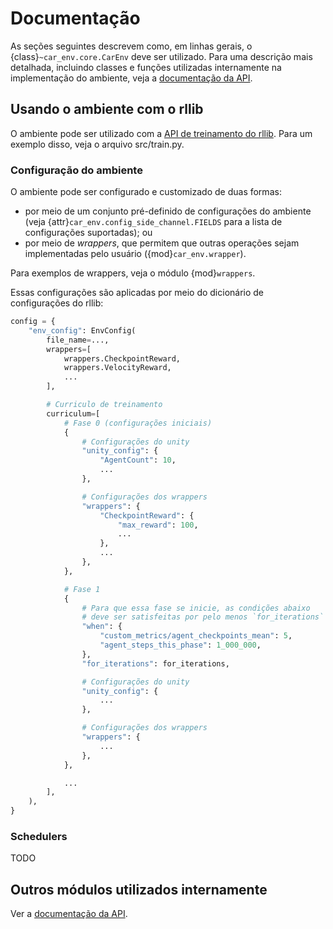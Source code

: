 # Documentação

As seções seguintes descrevem como, em linhas gerais,
o {class}`~car_env.core.CarEnv` deve ser utilizado. Para uma descrição
mais detalhada, incluindo classes e funções utilizadas internamente
na implementação do ambiente, veja a [documentação da API](api.rst).

## Usando o ambiente com o rllib

O ambiente pode ser utilizado com a [API de treinamento do rllib](https://docs.ray.io/en/latest/rllib-training.html#basic-python-api).
Para um exemplo disso, veja o arquivo src/train.py.

### Configuração do ambiente

O ambiente pode ser configurado e customizado de duas formas:

- por meio de um conjunto pré-definido de configurações do ambiente
  (veja {attr}`car_env.config_side_channel.FIELDS` para a lista de configurações
  suportadas); ou
- por meio de _wrappers_, que permitem que outras operações sejam
  implementadas pelo usuário ({mod}`car_env.wrapper`).

Para exemplos de wrappers, veja o módulo {mod}`wrappers`.

Essas configurações são aplicadas por meio do dicionário de configurações do rllib:

```python
config = {
    "env_config": EnvConfig(
        file_name=...,
        wrappers=[
            wrappers.CheckpointReward,
            wrappers.VelocityReward,
            ...
        ],

        # Curriculo de treinamento
        curriculum=[
            # Fase 0 (configurações iniciais)
            {
                # Configurações do unity
                "unity_config": {
                    "AgentCount": 10,
                    ...
                },

                # Configurações dos wrappers
                "wrappers": {
                    "CheckpointReward": {
                        "max_reward": 100,
                        ...
                    },
                    ...
                },
            },

            # Fase 1
            {
                # Para que essa fase se inicie, as condições abaixo
                # deve ser satisfeitas por pelo menos `for_iterations` iterações.
                "when": {
                    "custom_metrics/agent_checkpoints_mean": 5,
                    "agent_steps_this_phase": 1_000_000,
                },
                "for_iterations": for_iterations,

                # Configurações do unity
                "unity_config": {
                    ...
                },

                # Configurações dos wrappers
                "wrappers": {
                    ...
                },
            },

            ...
        ],
    ),
}
```

### Schedulers

TODO

## Outros módulos utilizados internamente

Ver a [documentação da API](api.rst).
